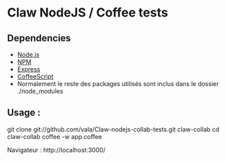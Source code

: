 # Claw NodeJS / Coffee tests

## Dependencies

- [Node.js](http://nodejs.org/)
- [NPM](http://npmjs.org/)
- [Express]()
- [CoffeeScript]()
- Normalement le reste des packages utilisés sont inclus dans le dossier ./node_modules

## Usage : 

git clone git://github.com/vala/Claw-nodejs-collab-tests.git claw-collab
cd claw-collab
coffee -w app.coffee

Navigateur :
http://localhost:3000/

